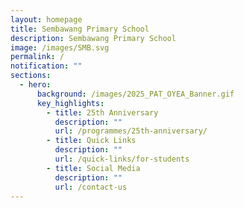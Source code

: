 ```yaml
---
layout: homepage
title: Sembawang Primary School
description: Sembawang Primary School
image: /images/SMB.svg
permalink: /
notification: ""
sections:
  - hero:
      background: /images/2025_PAT_OYEA_Banner.gif
      key_highlights:
        - title: 25th Anniversary
          description: ""
          url: /programmes/25th-anniversary/
        - title: Quick Links
          description: ""
          url: /quick-links/for-students
        - title: Social Media
          description: ""
          url: /contact-us
---
```

